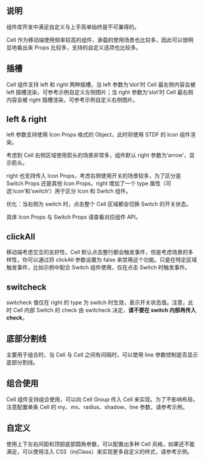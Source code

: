 ## 说明

组件库开发中满足自定义与上手简单始终是不可兼得的。

Cell 作为移动端使用频率较高的组件，承载的使用场景也比较多，因此可以很明显地看出来 Props 比较多，支持的自定义选项也比较多。

## 插槽

Cell 组件支持 left 和 right 两种插槽，当 left 参数为‘slot’时 Cell 最左侧内容会被 left 插槽渲染，可参考示例自定义左侧图片；当 right 参数为‘slot’时 Cell 最右侧内容会被 right 插槽渲染，可参考示例自定义右侧图片。

## left & right

left 参数支持使用 Icon Props 格式的 Object，此时将使用 STDF 的 Icon 组件渲染。

考虑到 Cell 右侧区域使用箭头的场景非常多，组件默认 right 参数为‘arrow’，显示箭头。

right 也支持传入 Icon Props，考虑右侧使用开关的场景较多，为了区分是 Switch Props 还是其他 Icon Props，right 增加了一个 type 属性（可选‘icon’和‘switch’）用于区分 Icon 和 Switch 组件。

优化：当右侧为 switch 时，点击整个 Cell 区域都会切换 Switch 的开关状态。

具体 Icon Props 与 Switch Props 请查看对应组件 API。

## clickAll

移动端考虑交互的友好性，Cell 默认点击整行都会触发事件，但是考虑场景的多样性，你可以通过将 clickAll 参数设置为 false 来禁用这个功能。只是在特定区域触发事件，比如示例中配合 Switch 组件使用，仅在点击 Switch 时触发事件。

## switcheck

switcheck 值仅在 right 的 type 为 switch 时生效，表示开关状态值。注意，此时 Cell 内部 Switch 的 check 由 switcheck 决定，**请不要在 switch 内部再传入 check**。

## 底部分割线

主要用于组合时，当 Cell 与 Cell 之间有间隔时，可以使用 line 参数控制是否显示底部分割线。

## 组合使用

Cell 组件支持组合使用，可以向 Cell Group 传入 Cell 来实现。为了不影响布局，注意配置单条 Cell 的 my、mx、radius、shadow、line 参数，请参考示例。

## 自定义

使用上下左右间距和顶部底部圆角参数，可以配置出多种 Cell 风格，如果还不能满足，可以使用注入 CSS（injClass）来实现更多自定义的样式，请参考示例。
